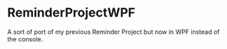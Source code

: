 # ReminderProjectWPF
A sort of port of my previous Reminder Project but now in WPF instead of the console.
